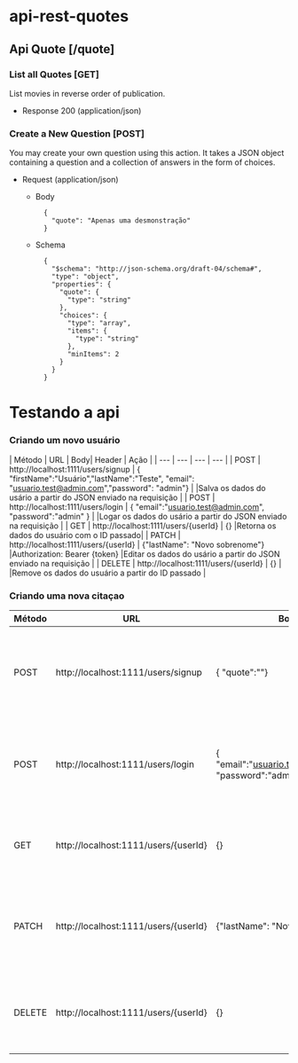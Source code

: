 # api-rest-quotes

## Api Quote [/quote]

### List all Quotes [GET]

List movies in reverse order of publication.

- Response 200 (application/json)
### Create a New Question [POST]

You may create your own question using this action. It takes a JSON object
containing a question and a collection of answers in the form of choices.

- Request (application/json)

  - Body

          {
            "quote": "Apenas uma desmonstração"
          }

  - Schema

          {
            "$schema": "http://json-schema.org/draft-04/schema#",
            "type": "object",
            "properties": {
              "quote": {
                "type": "string"
              },
              "choices": {
                "type": "array",
                "items": {
                  "type": "string"
                },
                "minItems": 2
              }
            }
          }
          
 # Testando a api
 
 ### Criando um novo usuário
 
| Método | URL | Body| Header | Ação |
| --- | --- | --- | --- |
| POST | http://localhost:1111/users/signup | { "firstName":"Usuário","lastName":"Teste", "email": "usuario.test@admin.com","password": "admin"} | |Salva os dados do usário a partir do JSON enviado na requisição |
| POST | http://localhost:1111/users/login | { "email":"usuario.test@admin.com", "password":"admin" } | |Logar os dados do usário a partir do JSON enviado na requisição |
| GET | http://localhost:1111/users/{userId} | {} |Retorna os dados do usuário com o ID passado|
| PATCH | http://localhost:1111/users/{userId} | {"lastName": "Novo sobrenome"} |Authorization: Bearer {token} |Editar os dados do usário a partir do JSON enviado na requisição |
| DELETE | http://localhost:1111/users/{userId} | {} | |Remove os dados do usuário a partir do ID passado | 

### Criando uma nova citaçao
 
| Método | URL | Body| Ação |
| --- | --- | --- | --- |
| POST | http://localhost:1111/users/signup | { "quote":""} |Salva os dados do usário a partir do JSON enviado na requisição |
| POST | http://localhost:1111/users/login | { "email":"usuario.test@admin.com", "password":"admin" } |Logar os dados do usário a partir do JSON enviado na requisição |
| GET | http://localhost:1111/users/{userId} | {} |Retorna os dados do usuário com o ID passado|
| PATCH | http://localhost:1111/users/{userId} | {"lastName": "Novo sobrenome"} |Editar os dados do usário a partir do JSON enviado na requisição |
| DELETE | http://localhost:1111/users/{userId} | {} |Remove os dados do usuário a partir do ID passado |




